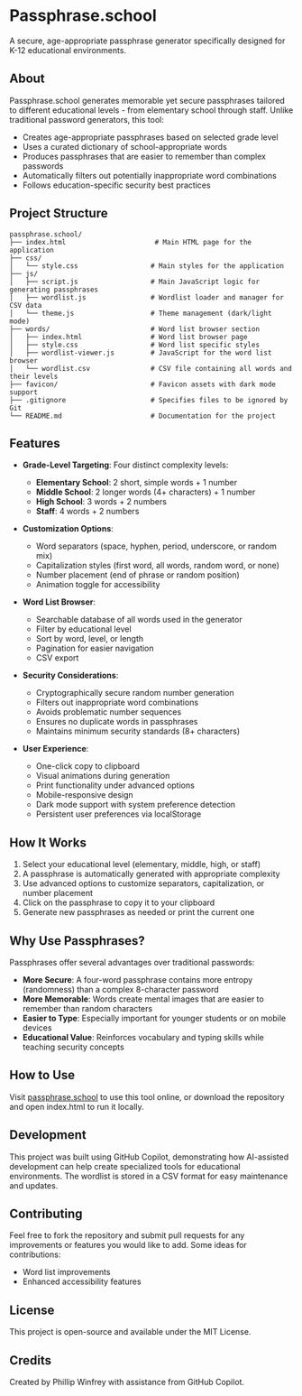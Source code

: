 # Passphrase.school

A secure, age-appropriate passphrase generator specifically designed for K-12 educational environments.

## About

Passphrase.school generates memorable yet secure passphrases tailored to different educational levels - from elementary school through staff. Unlike traditional password generators, this tool:

- Creates age-appropriate passphrases based on selected grade level
- Uses a curated dictionary of school-appropriate words
- Produces passphrases that are easier to remember than complex passwords
- Automatically filters out potentially inappropriate word combinations
- Follows education-specific security best practices

## Project Structure

```
passphrase.school/
├── index.html                      # Main HTML page for the application
├── css/
│   └── style.css                  # Main styles for the application
├── js/
│   ├── script.js                  # Main JavaScript logic for generating passphrases
│   ├── wordlist.js                # Wordlist loader and manager for CSV data
│   └── theme.js                   # Theme management (dark/light mode)
├── words/                         # Word list browser section
│   ├── index.html                 # Word list browser page
│   ├── style.css                  # Word list specific styles
│   ├── wordlist-viewer.js         # JavaScript for the word list browser
│   └── wordlist.csv               # CSV file containing all words and their levels
├── favicon/                       # Favicon assets with dark mode support
├── .gitignore                     # Specifies files to be ignored by Git
└── README.md                      # Documentation for the project
```

## Features

- **Grade-Level Targeting**: Four distinct complexity levels:
  - **Elementary School**: 2 short, simple words + 1 number
  - **Middle School**: 2 longer words (4+ characters) + 1 number
  - **High School**: 3 words + 2 numbers
  - **Staff**: 4 words + 2 numbers

- **Customization Options**:
  - Word separators (space, hyphen, period, underscore, or random mix)
  - Capitalization styles (first word, all words, random word, or none)
  - Number placement (end of phrase or random position)
  - Animation toggle for accessibility

- **Word List Browser**:
  - Searchable database of all words used in the generator
  - Filter by educational level
  - Sort by word, level, or length
  - Pagination for easier navigation
  - CSV export

- **Security Considerations**:
  - Cryptographically secure random number generation
  - Filters out inappropriate word combinations
  - Avoids problematic number sequences
  - Ensures no duplicate words in passphrases
  - Maintains minimum security standards (8+ characters)

- **User Experience**:
  - One-click copy to clipboard
  - Visual animations during generation
  - Print functionality under advanced options
  - Mobile-responsive design
  - Dark mode support with system preference detection
  - Persistent user preferences via localStorage

## How It Works

1. Select your educational level (elementary, middle, high, or staff)
2. A passphrase is automatically generated with appropriate complexity
3. Use advanced options to customize separators, capitalization, or number placement
4. Click on the passphrase to copy it to your clipboard
5. Generate new passphrases as needed or print the current one

## Why Use Passphrases?

Passphrases offer several advantages over traditional passwords:

- **More Secure**: A four-word passphrase contains more entropy (randomness) than a complex 8-character password
- **More Memorable**: Words create mental images that are easier to remember than random characters
- **Easier to Type**: Especially important for younger students or on mobile devices
- **Educational Value**: Reinforces vocabulary and typing skills while teaching security concepts

## How to Use

Visit [passphrase.school](https://passphrase.school) to use this tool online, or download the repository and open index.html to run it locally.

## Development

This project was built using GitHub Copilot, demonstrating how AI-assisted development can help create specialized tools for educational environments. The wordlist is stored in a CSV format for easy maintenance and updates.

## Contributing

Feel free to fork the repository and submit pull requests for any improvements or features you would like to add. Some ideas for contributions:

- Word list improvements
- Enhanced accessibility features

## License

This project is open-source and available under the MIT License.

## Credits

Created by Phillip Winfrey with assistance from GitHub Copilot.

